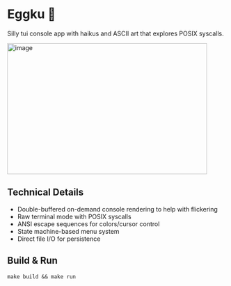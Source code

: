 # Eggku 🐰

Silly tui console app with haikus and ASCII art that explores POSIX syscalls.

<img width="459" height="301" alt="image" src="https://github.com/user-attachments/assets/0722efbc-495e-4b78-8293-e849e4d623e4" />


## Technical Details
- Double-buffered on-demand console rendering to help with flickering
- Raw terminal mode with POSIX syscalls
- ANSI escape sequences for colors/cursor control
- State machine-based menu system
- Direct file I/O for persistence

## Build & Run
`make build && make run`

